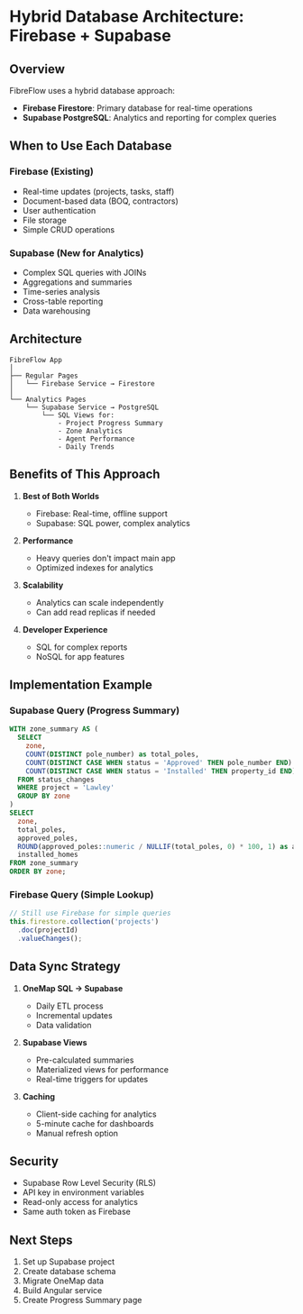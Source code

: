 # Hybrid Database Architecture: Firebase + Supabase

## Overview
FibreFlow uses a hybrid database approach:
- **Firebase Firestore**: Primary database for real-time operations
- **Supabase PostgreSQL**: Analytics and reporting for complex queries

## When to Use Each Database

### Firebase (Existing)
- Real-time updates (projects, tasks, staff)
- Document-based data (BOQ, contractors)
- User authentication
- File storage
- Simple CRUD operations

### Supabase (New for Analytics)
- Complex SQL queries with JOINs
- Aggregations and summaries
- Time-series analysis
- Cross-table reporting
- Data warehousing

## Architecture

```
FibreFlow App
│
├── Regular Pages
│   └── Firebase Service → Firestore
│
└── Analytics Pages
    └── Supabase Service → PostgreSQL
        └── SQL Views for:
            - Project Progress Summary
            - Zone Analytics
            - Agent Performance
            - Daily Trends
```

## Benefits of This Approach

1. **Best of Both Worlds**
   - Firebase: Real-time, offline support
   - Supabase: SQL power, complex analytics

2. **Performance**
   - Heavy queries don't impact main app
   - Optimized indexes for analytics

3. **Scalability**
   - Analytics can scale independently
   - Can add read replicas if needed

4. **Developer Experience**
   - SQL for complex reports
   - NoSQL for app features

## Implementation Example

### Supabase Query (Progress Summary)
```sql
WITH zone_summary AS (
  SELECT 
    zone,
    COUNT(DISTINCT pole_number) as total_poles,
    COUNT(DISTINCT CASE WHEN status = 'Approved' THEN pole_number END) as approved_poles,
    COUNT(DISTINCT CASE WHEN status = 'Installed' THEN property_id END) as installed_homes
  FROM status_changes
  WHERE project = 'Lawley'
  GROUP BY zone
)
SELECT 
  zone,
  total_poles,
  approved_poles,
  ROUND(approved_poles::numeric / NULLIF(total_poles, 0) * 100, 1) as approval_percentage,
  installed_homes
FROM zone_summary
ORDER BY zone;
```

### Firebase Query (Simple Lookup)
```typescript
// Still use Firebase for simple queries
this.firestore.collection('projects')
  .doc(projectId)
  .valueChanges();
```

## Data Sync Strategy

1. **OneMap SQL → Supabase**
   - Daily ETL process
   - Incremental updates
   - Data validation

2. **Supabase Views**
   - Pre-calculated summaries
   - Materialized views for performance
   - Real-time triggers for updates

3. **Caching**
   - Client-side caching for analytics
   - 5-minute cache for dashboards
   - Manual refresh option

## Security

- Supabase Row Level Security (RLS)
- API key in environment variables
- Read-only access for analytics
- Same auth token as Firebase

## Next Steps

1. Set up Supabase project
2. Create database schema
3. Migrate OneMap data
4. Build Angular service
5. Create Progress Summary page